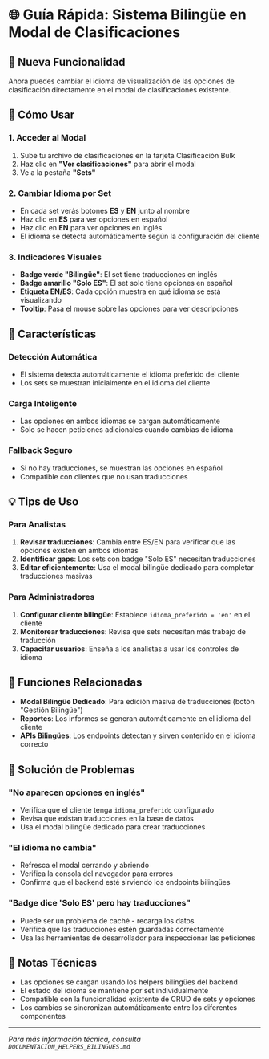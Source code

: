 # 🌐 Guía Rápida: Sistema Bilingüe en Modal de Clasificaciones

## 🎯 Nueva Funcionalidad

Ahora puedes cambiar el idioma de visualización de las opciones de clasificación directamente en el modal de clasificaciones existente.

## 🚀 Cómo Usar

### 1. Acceder al Modal
1. Sube tu archivo de clasificaciones en la tarjeta Clasificación Bulk
2. Haz clic en **"Ver clasificaciones"** para abrir el modal
3. Ve a la pestaña **"Sets"**

### 2. Cambiar Idioma por Set
- En cada set verás botones **ES** y **EN** junto al nombre
- Haz clic en **ES** para ver opciones en español
- Haz clic en **EN** para ver opciones en inglés
- El idioma se detecta automáticamente según la configuración del cliente

### 3. Indicadores Visuales
- **Badge verde "Bilingüe"**: El set tiene traducciones en inglés
- **Badge amarillo "Solo ES"**: El set solo tiene opciones en español
- **Etiqueta EN/ES**: Cada opción muestra en qué idioma se está visualizando
- **Tooltip**: Pasa el mouse sobre las opciones para ver descripciones

## 🔧 Características

### Detección Automática
- El sistema detecta automáticamente el idioma preferido del cliente
- Los sets se muestran inicialmente en el idioma del cliente

### Carga Inteligente
- Las opciones en ambos idiomas se cargan automáticamente
- Solo se hacen peticiones adicionales cuando cambias de idioma

### Fallback Seguro
- Si no hay traducciones, se muestran las opciones en español
- Compatible con clientes que no usan traducciones

## 💡 Tips de Uso

### Para Analistas
1. **Revisar traducciones**: Cambia entre ES/EN para verificar que las opciones existen en ambos idiomas
2. **Identificar gaps**: Los sets con badge "Solo ES" necesitan traducciones
3. **Editar eficientemente**: Usa el modal bilingüe dedicado para completar traducciones masivas

### Para Administradores
1. **Configurar cliente bilingüe**: Establece `idioma_preferido = 'en'` en el cliente
2. **Monitorear traducciones**: Revisa qué sets necesitan más trabajo de traducción
3. **Capacitar usuarios**: Enseña a los analistas a usar los controles de idioma

## 🔗 Funciones Relacionadas

- **Modal Bilingüe Dedicado**: Para edición masiva de traducciones (botón "Gestión Bilingüe")
- **Reportes**: Los informes se generan automáticamente en el idioma del cliente
- **APIs Bilingües**: Los endpoints detectan y sirven contenido en el idioma correcto

## 🐛 Solución de Problemas

### "No aparecen opciones en inglés"
- Verifica que el cliente tenga `idioma_preferido` configurado
- Revisa que existan traducciones en la base de datos
- Usa el modal bilingüe dedicado para crear traducciones

### "El idioma no cambia"
- Refresca el modal cerrando y abriendo
- Verifica la consola del navegador para errores
- Confirma que el backend esté sirviendo los endpoints bilingües

### "Badge dice 'Solo ES' pero hay traducciones"
- Puede ser un problema de caché - recarga los datos
- Verifica que las traducciones estén guardadas correctamente
- Usa las herramientas de desarrollador para inspeccionar las peticiones

## 📝 Notas Técnicas

- Las opciones se cargan usando los helpers bilingües del backend
- El estado del idioma se mantiene por set individualmente
- Compatible con la funcionalidad existente de CRUD de sets y opciones
- Los cambios se sincronizan automáticamente entre los diferentes componentes

---

*Para más información técnica, consulta `DOCUMENTACION_HELPERS_BILINGUES.md`*
